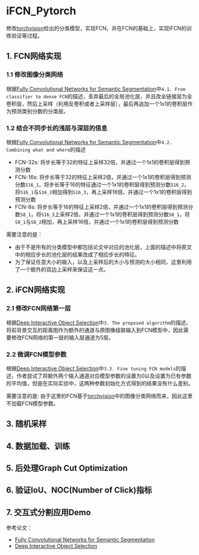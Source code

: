 
# iFCN_Pytorch

修改[torchvision](https://pytorch.org/vision/stable/models.html#classification)给出的分类模型，实现FCN，并在FCN的基础上，实现iFCN的训练验证等过程。

## 1. FCN网络实现

### 1.1 修改图像分类网络

根据[Fully Convolutional Networks for Semantic Segmentation](https://arxiv.org/abs/1603.04042.pdf)中`4.1. From classifier to dense FCN`的描述，丢弃最后的全局池化层，并且改全链接层为全卷积层，然后上采样（利用反卷积或者上采样层），最后再追加一个1x1的卷积层作为预测类别分数的分类层。

### 1.2 结合不同步长的浅层与深层的信息

根据[Fully Convolutional Networks for Semantic Segmentation](https://arxiv.org/abs/1603.04042.pdf)中`4.2. Combining what and where`的描述

- FCN-32s: 将步长等于32的特征上采样32倍，并通过一个1x1的卷积层得到预测分数
- FCN-16s: 将步长等于32的特征上采样2倍，并通过一个1x1的卷积层得到预测分数`S16_1`，将步长等于16的特征通过一个1x1的卷积层得到预测分数`S16_2`，将`S16_1`与`S16_2`相加得到`S16_3`，再上采样16倍，并通过一个1x1的卷积层得到预测分数
- FCN-8s: 将步长等于16的特征上采样2倍，并通过一个1x1的卷积层得到预测分数`S8_1`，将`S16_3`上采样2倍，并通过一个1x1的卷积层得到预测分数`S8_1`，将`S8_1`与`S8_2`相加，再上采样16倍，并通过一个1x1的卷积层得到预测分数

需要注意的是：

- 由于不是所有的分类模型中都包括论文中对应的池化层，上面的描述中将原文中的相应步长的池化层的结果改成了相应步长的特征。
- 为了保证任意大小的输入，以及上采样后的大小与预测的大小相同，这里利用了一个额外的双边上采样来保证这一点。

## 2. iFCN网络实现

### 2.1 修改FCN网络第一层

根据[Deep Interactive Object Selection](https://arxiv.org/pdf/1411.4038.pdf)中`3. The proposed algorithm`的描述，将前背景交互的距离图作为额外的通道与原图像级联输入到FCN模型中，因此需要修改FCN网络的第一层的输入层通道为5层。

### 2.2 微调FCN模型参数

根据[Deep Interactive Object Selection](https://arxiv.org/pdf/1411.4038.pdf)中`3.3. Fine tuning FCN models`的描述，作者尝试了将额外两个输入通道对应模型参数的设置为0以及设置为已有参数的平均值，但是在实际实验中，这两种参数初始化方式得到的结果没有什么差别。

需要注意的是: 由于这里的FCN基于[torchvision](https://pytorch.org/vision/stable/models.html#classification)中的图像分类网络而来，因此这里不加载FCN模型参数。

## 3. 随机采样

## 4. 数据加载、训练

## 5. 后处理Graph Cut Optimization

## 6. 验证IoU、NOC(Number of Click)指标

## 7. 交互式分割应用Demo

参考论文：

- [Fully Convolutional Networks for Semantic Segmentation](https://arxiv.org/abs/1603.04042.pdf)
- [Deep Interactive Object Selection](https://arxiv.org/pdf/1411.4038.pdf)
